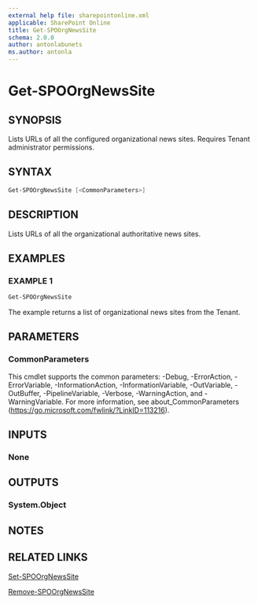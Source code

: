 ```yaml
---
external help file: sharepointonline.xml
applicable: SharePoint Online
title: Get-SPOOrgNewsSite
schema: 2.0.0
author: antonlabunets
ms.author: antonla
---
```


# Get-SPOOrgNewsSite

## SYNOPSIS
Lists URLs of all the configured organizational news sites. Requires Tenant administrator permissions.


## SYNTAX

```powershell
Get-SPOOrgNewsSite [<CommonParameters>]
```

## DESCRIPTION
Lists URLs of all the organizational authoritative news sites.


## EXAMPLES

### EXAMPLE 1
```powershell
Get-SPOOrgNewsSite
```

The example returns a list of organizational news sites from the Tenant.


## PARAMETERS

### CommonParameters
This cmdlet supports the common parameters: -Debug, -ErrorAction, -ErrorVariable, -InformationAction, -InformationVariable, -OutVariable, -OutBuffer, -PipelineVariable, -Verbose, -WarningAction, and -WarningVariable. For more information, see about_CommonParameters (https://go.microsoft.com/fwlink/?LinkID=113216).

## INPUTS

### None

## OUTPUTS

### System.Object

## NOTES

## RELATED LINKS
[Set-SPOOrgNewsSite](Set-SPOOrgNewsSite.md)

[Remove-SPOOrgNewsSite](Remove-SPOOrgNewsSite.md)


